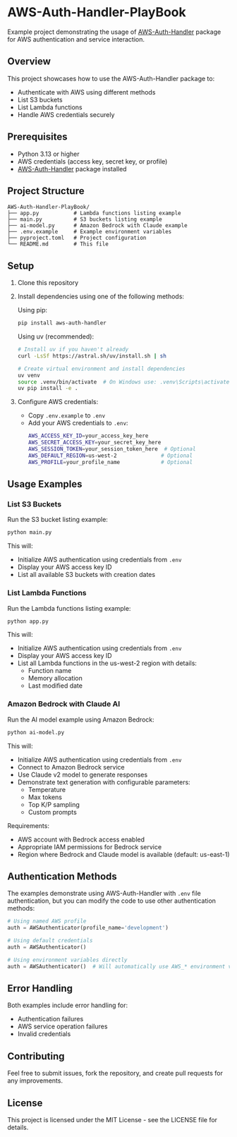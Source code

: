 # AWS-Auth-Handler-PlayBook

Example project demonstrating the usage of [AWS-Auth-Handler](https://github.com/sirrupesh/AWS-Auth-Handler) package for AWS authentication and service interaction.

## Overview

This project showcases how to use the AWS-Auth-Handler package to:
- Authenticate with AWS using different methods
- List S3 buckets
- List Lambda functions
- Handle AWS credentials securely

## Prerequisites

- Python 3.13 or higher
- AWS credentials (access key, secret key, or profile)
- [AWS-Auth-Handler](https://github.com/sirrupesh/AWS-Auth-Handler) package installed

## Project Structure

```
AWS-Auth-Handler-PlayBook/
├── app.py           # Lambda functions listing example
├── main.py          # S3 buckets listing example
├── ai-model.py      # Amazon Bedrock with Claude example
├── .env.example     # Example environment variables
├── pyproject.toml   # Project configuration
└── README.md        # This file
```

## Setup

1. Clone this repository
2. Install dependencies using one of the following methods:

   Using pip:
   ```bash
   pip install aws-auth-handler
   ```

   Using uv (recommended):
   ```bash
   # Install uv if you haven't already
   curl -LsSf https://astral.sh/uv/install.sh | sh

   # Create virtual environment and install dependencies
   uv venv
   source .venv/bin/activate  # On Windows use: .venv\Scripts\activate
   uv pip install -e .
   ```

3. Configure AWS credentials:
   - Copy `.env.example` to `.env`
   - Add your AWS credentials to `.env`:
     ```bash
     AWS_ACCESS_KEY_ID=your_access_key_here
     AWS_SECRET_ACCESS_KEY=your_secret_key_here
     AWS_SESSION_TOKEN=your_session_token_here  # Optional
     AWS_DEFAULT_REGION=us-west-2              # Optional
     AWS_PROFILE=your_profile_name             # Optional
     ```

## Usage Examples

### List S3 Buckets

Run the S3 bucket listing example:

```bash
python main.py
```

This will:
- Initialize AWS authentication using credentials from `.env`
- Display your AWS access key ID
- List all available S3 buckets with creation dates

### List Lambda Functions

Run the Lambda functions listing example:

```bash
python app.py
```

This will:
- Initialize AWS authentication using credentials from `.env`
- Display your AWS access key ID
- List all Lambda functions in the us-west-2 region with details:
  - Function name
  - Memory allocation
  - Last modified date

### Amazon Bedrock with Claude AI

Run the AI model example using Amazon Bedrock:

```bash
python ai-model.py
```

This will:
- Initialize AWS authentication using credentials from `.env`
- Connect to Amazon Bedrock service
- Use Claude v2 model to generate responses
- Demonstrate text generation with configurable parameters:
  - Temperature
  - Max tokens
  - Top K/P sampling
  - Custom prompts

Requirements:
- AWS account with Bedrock access enabled
- Appropriate IAM permissions for Bedrock service
- Region where Bedrock and Claude model is available (default: us-east-1)

## Authentication Methods

The examples demonstrate using AWS-Auth-Handler with `.env` file authentication, but you can modify the code to use other authentication methods:

```python
# Using named AWS profile
auth = AWSAuthenticator(profile_name='development')

# Using default credentials
auth = AWSAuthenticator()

# Using environment variables directly
auth = AWSAuthenticator()  # Will automatically use AWS_* environment variables
```

## Error Handling

Both examples include error handling for:
- Authentication failures
- AWS service operation failures
- Invalid credentials

## Contributing

Feel free to submit issues, fork the repository, and create pull requests for any improvements.

## License

This project is licensed under the MIT License - see the LICENSE file for details.